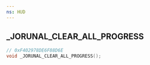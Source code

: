 ```yaml
---
ns: HUD
---
```

## _JORUNAL_CLEAR_ALL_PROGRESS

```c
// 0xF402978DE6F88D6E
void _JORUNAL_CLEAR_ALL_PROGRESS();
```

